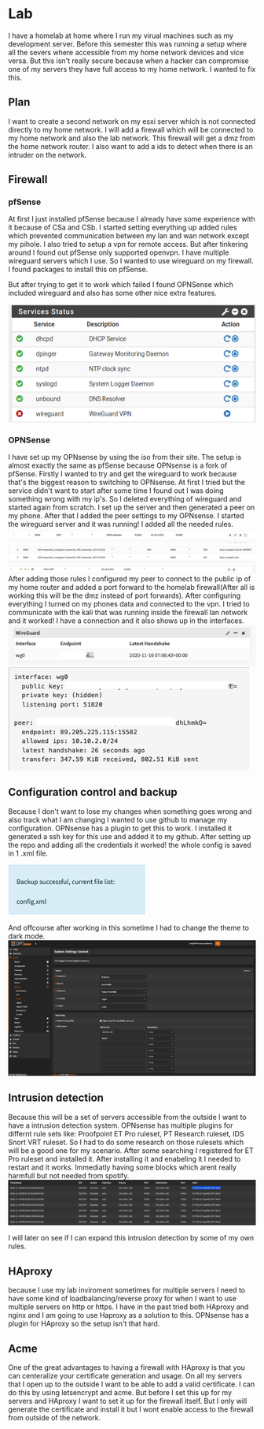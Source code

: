 # Lab

I have a homelab at home where I run my virual machines such as my development server.
Before this semester this was running a setup where all the severs where accessible from my home network devices and vice versa.
But this isn't really secure because when a hacker can compromise one of my servers they have full access to my home network.
I wanted to fix this.


## Plan

I want to create a second network on my esxi server which is not connected directly to my home network.
I will add a firewall which will be connected to my home network and also the lab network.
This firewall will get a dmz from the home network router.
I also want to add a ids to detect when there is an intruder on the network.

## Firewall

### pfSense
At first I just installed pfSense because I already have some experience with it because of CSa and CSb.
I started setting everything up added rules which prevented communication between my lan and wan network except my pihole.
I also tried to setup a vpn for remote access.
But after tinkering around I found out pfSense only supported openvpn.
I have multiple wireguard servers which I use.
So I wanted to use wireguard on my firewall.
I found packages to install this on pfSense.

But after trying to get it to work which failed I found OPNSense which included wireguard and also has some other nice extra features.

![not running service](images/wgnotworking.png)

### OPNSense

I have set up my OPNsense by using the iso from their site.
The setup is almost exactly the same as pfSense because OPNsense is a fork of pfSense.
Firstly I wanted to try and get the wireguard to work because that's the biggest reason to switching to OPNsense.
At first I tried but the service didn't want to start after some time I found out I was doing something wrong with my ip's.
So I deleted everything of wireguard and started again from scratch.
I set up the server and then generated a peer on my phone. After that I added the peer settings to my OPNsense.
I started the wireguard server and it was running!
I added all the needed rules.
![wg rules 1](images/wgrules1.png)
![wg rules 2](images/wgrules2.png)
![wg rules 3](images/wgrules3.png)
After adding those rules I configured my peer to connect to the public ip of my home router and added a port forward to the homelab firewall(After all is working this will be the dmz instead of port forwards).
After configuring everything I turned on my phones data and connected to the vpn.
I tried to communicate with the kali that was running inside the firewall lan network and it worked!
I have a connection and it also shows up in the interfaces.
![wg working](images/wgconnection.png)
![wg interfaces](images/wginterfaces.png)

## Configuration control and backup

Because I don't want to lose my changes when something goes wrong and also track what I am changing I wanted to use github to manage my configuration.
OPNsense has a plugin to get this to work. I installed it generated a ssh key for this use and added it to my github.
After setting up the repo and adding all the credentials it worked! the whole config is saved in 1 .xml file.

![backup succesful](images/backup.png)

And offcourse after working in this sometime I had to change the theme to dark mode.
![dark mode](images/darkmode.png)

## Intrusion detection
Because this will be a set of servers accessible from the outside I want to have a intrusion detection system.
OPNsense has multiple plugins for differnt rule sets like: Proofpoint ET Pro ruleset, PT Research ruleset, IDS Snort VRT ruleset.
So I had to do some research on those rulesets which will be a good one for my scenario.
After some searching I registered for ET Pro ruleset and installed it.
After installing it and enabeling it I needed to restart and it works.
Immediatly having some blocks which arent really harmfull but not needed from spotify.
![ips block](images/ipsblock.png)

I will later on see if I can expand this intrusion detection by some of my own rules.

## HAproxy
because I use my lab inviroment sometimes for multiple servers I need to have some kind of loadbalancing/reverse proxy for when I want to use multiple servers on http or https.
I have in the past tried both HAproxy and nginx and I am going to use Haproxy as a solution to this.
OPNsense has a plugin for HAproxy so the setup isn't that hard.

## Acme
One of the great advantages to having a firewall with HAproxy is that you can centeralize your certificate generation and usage.
On all my servers that I open up to the outside I want to be able to add a valid certificate.
I can do this by using letsencrypt and acme.
But before I set this up for my servers and HAproxy I want to set it up for the firewall itself.
But I only will generate the certificate and install it but I wont enable access to the firewall from outside of the network.


